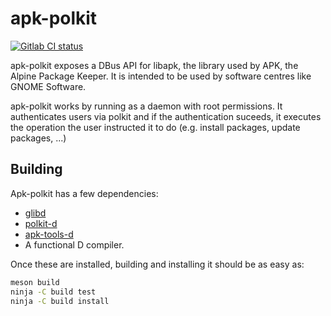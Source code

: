 # apk-polkit
[![Gitlab CI status](https://gitlab.alpinelinux.org/Cogitri/apk-polkit/badges/master/pipeline.svg)](https://gitlab.alpineliux.org/Cogitri/apk-polkit/commits/master)

apk-polkit exposes a DBus API for libapk, the library used by APK, the Alpine Package Keeper.
It is intended to be used by software centres like GNOME Software.

apk-polkit works by running as a daemon with root permissions. It authenticates
users via polkit and if the authentication suceeds, it executes the operation
the user instructed it to do (e.g. install packages, update packages, ...)

## Building

Apk-polkit has a few dependencies:

* [glibd](https://github.com/gtkd-developers/GlibD/)
* [polkit-d](https://gitlab.alpinelinux.org/Cogitri/polkit-d/)
* [apk-tools-d](https://gitlab.alpinelinux.org/Cogitri/apk-toolsd/)
* A functional D compiler.

Once these are installed, building and installing it should be as easy as:

```sh
meson build
ninja -C build test
ninja -C build install
```
